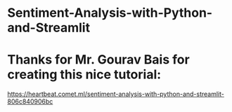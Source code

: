# Sentiment-Analysis-with-Python-and-Streamlit
# Thanks for Mr. Gourav Bais for creating this nice tutorial:
https://heartbeat.comet.ml/sentiment-analysis-with-python-and-streamlit-806c840906bc
